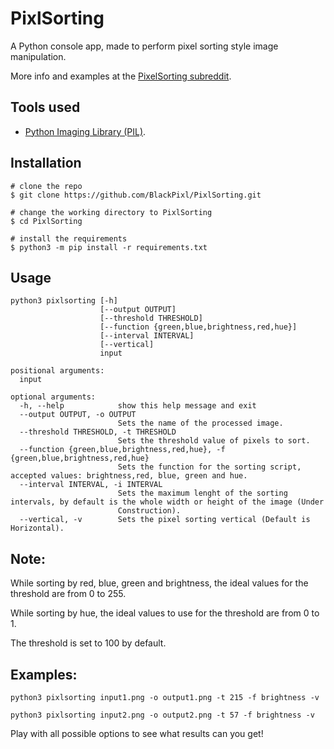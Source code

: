 # PixlSorting
A Python console app, made to perform pixel sorting style image manipulation.

More info and examples at the [PixelSorting subreddit](https://www.reddit.com/r/pixelsorting/).

## Tools used
* [Python Imaging Library (PIL)](https://python-pillow.org).

## Installation
```console
# clone the repo
$ git clone https://github.com/BlackPixl/PixlSorting.git

# change the working directory to PixlSorting
$ cd PixlSorting

# install the requirements
$ python3 -m pip install -r requirements.txt
```

## Usage
```console
python3 pixlsorting [-h]
                    [--output OUTPUT]
                    [--threshold THRESHOLD]
                    [--function {green,blue,brightness,red,hue}]
                    [--interval INTERVAL]
                    [--vertical]
                    input

positional arguments:
  input

optional arguments:
  -h, --help            show this help message and exit
  --output OUTPUT, -o OUTPUT
                        Sets the name of the processed image.
  --threshold THRESHOLD, -t THRESHOLD
                        Sets the threshold value of pixels to sort.
  --function {green,blue,brightness,red,hue}, -f {green,blue,brightness,red,hue}
                        Sets the function for the sorting script, accepted values: brightness,red, blue, green and hue.
  --interval INTERVAL, -i INTERVAL
                        Sets the maximum lenght of the sorting intervals, by default is the whole width or height of the image (Under
                        Construction).
  --vertical, -v        Sets the pixel sorting vertical (Default is Horizontal).
```
## Note:
While sorting by red, blue, green and brightness, the ideal values for the threshold are from 0 to 255.

While  sorting by hue, the ideal values to use for the threshold are from 0 to 1.

The threshold is set to 100 by default.

## Examples:
```console
python3 pixlsorting input1.png -o output1.png -t 215 -f brightness -v
```

```console
python3 pixlsorting input2.png -o output2.png -t 57 -f brightness -v
```
Play with all possible options to see what results can you get!
